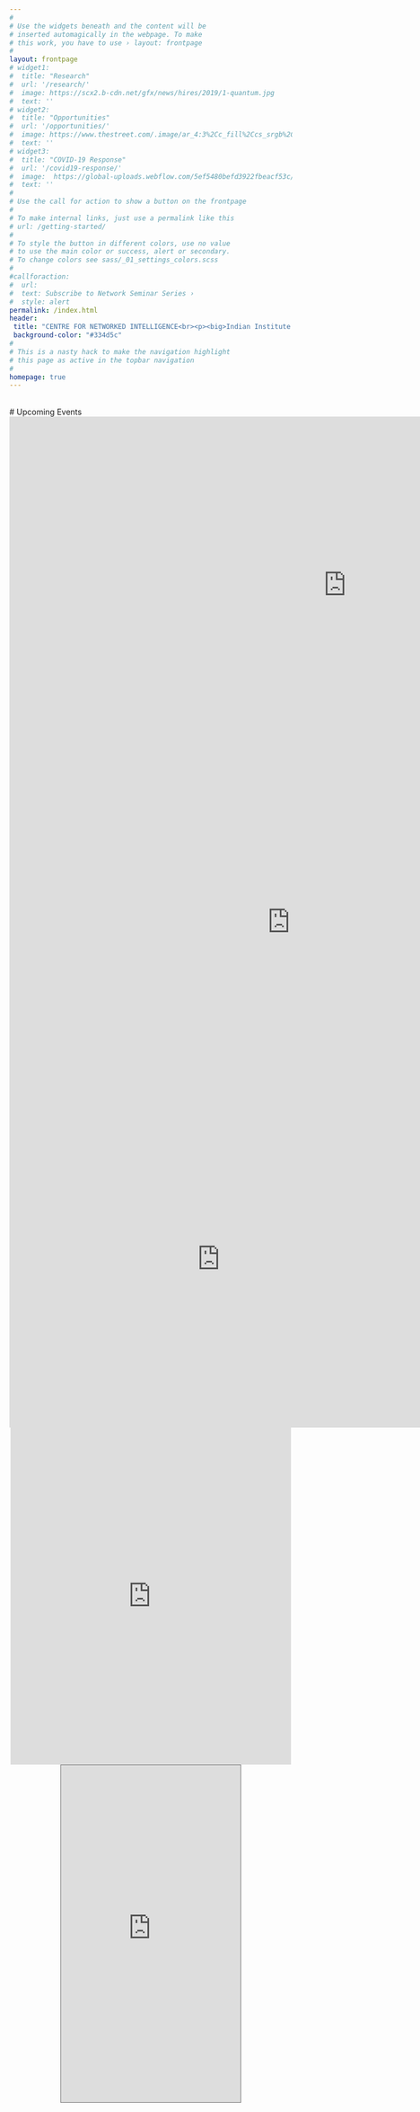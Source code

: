 ```yaml
---
#
# Use the widgets beneath and the content will be
# inserted automagically in the webpage. To make
# this work, you have to use › layout: frontpage
#
layout: frontpage
# widget1:
#  title: "Research"
#  url: '/research/'
#  image: https://scx2.b-cdn.net/gfx/news/hires/2019/1-quantum.jpg 
#  text: ''
# widget2:
#  title: "Opportunities"
#  url: '/opportunities/'
#  image: https://www.thestreet.com/.image/ar_4:3%2Cc_fill%2Ccs_srgb%2Cfl_progressive%2Cq_auto:good%2Cw_1200/MTY3NTQxMjk5ODcxNTU2OTk5/3-best-investing-opportunities-right-now-in-closed-end-funds.jpg
#  text: ''
# widget3:
#  title: "COVID-19 Response"
#  url: '/covid19-response/'
#  image:  https://global-uploads.webflow.com/5ef5480befd3922fbeacf53c/5f51e401c1ad366c50bc64c1_hero-image-Events.png
#  text: ''
#
# Use the call for action to show a button on the frontpage
#
# To make internal links, just use a permalink like this
# url: /getting-started/
#
# To style the button in different colors, use no value
# to use the main color or success, alert or secondary.
# To change colors see sass/_01_settings_colors.scss
#
#callforaction:
#  url: 
#  text: Subscribe to Network Seminar Series ›
#  style: alert
permalink: /index.html
header:
 title: "CENTRE FOR NETWORKED INTELLIGENCE<br><p><big>Indian Institute of Science, Bangalore</big></p><br>"
 background-color: "#334d5c"
#
# This is a nasty hack to make the navigation highlight
# this page as active in the topbar navigation
#
homepage: true
---
```

<br>
# Upcoming Events
<div class="show-for-xxlarge-only">
  <iframe src="https://calendar.google.com/calendar/u/0/embed?color=%23cd74e6&src=v9fhtaae62fente6v22f36ht8c@group.calendar.google.com" style="border: 0;margin:0 auto;display:block" width="1200" height="600" frameborder="0" scrolling="no"></iframe>
</div>
<div class="show-for-xlarge-only">
  <iframe src="https://calendar.google.com/calendar/u/0/embed?color=%23cd74e6&src=v9fhtaae62fente6v22f36ht8c@group.calendar.google.com" style="border: 0;margin:0 auto;display:block" width="1000" height="600" frameborder="0" scrolling="no"></iframe>
</div>
<div class="show-for-large-only">
  <iframe src="https://calendar.google.com/calendar/u/0/embed?color=%23cd74e6&src=v9fhtaae62fente6v22f36ht8c@group.calendar.google.com" style="border: 0;margin:0 auto;display:block" width="750" height="600" frameborder="0" scrolling="no"></iframe>
</div>
<div class="show-for-medium-only">
  <iframe src="https://calendar.google.com/calendar/u/0/embed?color=%23cd74e6&src=v9fhtaae62fente6v22f36ht8c@group.calendar.google.com" style="border: 0;margin:0 auto;display:block" width="500" height="600" frameborder="0" scrolling="no"></iframe>
</div>
<div class="show-for-small-only">
<iframe src="https://calendar.google.com/calendar/embed?height=600&wkst=1&bgcolor=%23ffffff&ctz=Asia%2FKolkata&mode=AGENDA&title=CNI%20Network%20Seminar%20Series&src=dmFya2V5bWpvaG5AZ21haWwuY29t&src=YWRkcmVzc2Jvb2sjY29udGFjdHNAZ3JvdXAudi5jYWxlbmRhci5nb29nbGUuY29t&src=djlmaHRhYWU2MmZlbnRlNnYyMmYzNmh0OGNAZ3JvdXAuY2FsZW5kYXIuZ29vZ2xlLmNvbQ&src=ZW4uaW5kaWFuI2hvbGlkYXlAZ3JvdXAudi5jYWxlbmRhci5nb29nbGUuY29t&src=Y19jbGFzc3Jvb20wMGE5Zjc2Y0Bncm91cC5jYWxlbmRhci5nb29nbGUuY29t&src=azhvcDJzOTh2cDQ3dHZqY2E0cXZyZjZra3Q2aWc4YjlAaW1wb3J0LmNhbGVuZGFyLmdvb2dsZS5jb20&color=%237986CB&color=%237986CB&color=%238E24AA&color=%23D50000&color=%23137333&color=%23E67C73" style="border:solid 1px #777;margin:0 auto;display:block" width="320" height="600" frameborder="0" scrolling="no"></iframe>
</div>
